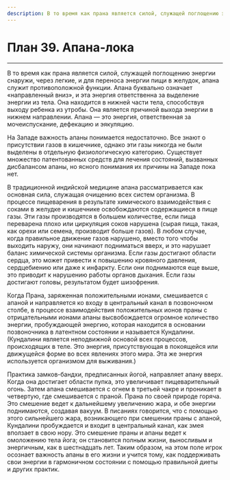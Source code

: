 ```yaml
---
description: В то время как прана является силой, служащей поглощению энергии снаружи, через легкие, и для переноса энергии пищи в желудок, апана служит противоположной функции.
---
```

# План 39. Апана-лока


---
В то время как прана является силой, служащей поглощению энергии снаружи, через легкие, и для переноса энергии пищи в желудок, апана служит противоположной функции. Апана буквально означает «направленный вниз», и эта энергия ответственна за выделение энергии из тела. Она находится в нижней части тела, способствуя выходу ребенка из утробы. Она является причиной выхода энергии в нижнем направлении. Апана — это энергия, ответственная за мочеиспускание, дефекацию и эякуляцию. 

На Западе важность апаны понимается недостаточно. Все знают о присутствии газов в кишечнике, однако эти газы никогда не были выделены в отдельную физиологическую категорию. Существует множество патентованных средств для лечения состояний, вызванных дисбалансом апаны, но ясного понимания их причины на Западе пока нет. 

В традиционной индийской медицине апана рассматривается как основная сила, служащая очищению всех систем организма. В процессе пищеварения в результате химического взаимодействия с соками в желудке и кишечнике освобождаются содержащиеся в пище газы. Эти газы производятся в большем количестве, если пища переварена плохо или циркуляция соков нарушена (сырая пища, такая, как орехи или семена, производит больше газов). В любом случае, когда правильное движение газов нарушено, вместо того чтобы выходить наружу, они начинают подниматься вверх, и это нарушает баланс химической системы организма. Если газы достигают области сердца, это может привести к повышению кровяного давления, сердцебиению или даже к инфаркту. Если они поднимаются еще выше, это приводит к нарушению работы органов дыхания. Если газы достигают головы, результатом будет шизофрения. 

Когда Прана, заряженная положительными ионами, смешивается с апаной и направляется ко входу в центральный канал в позвоночном столбе, в процессе взаимодействия положительных ионов праны с отрицательными ионами апаны высвобождается огромное количество энергии, пробуждающей энергию, которая находится в основании позвоночника в латентном состоянии и называется Кундалини. (Кундалини является неподвижной основой всех процессов, происходящих в теле. Это энергия, присутствующая в покоящейся или движущейся форме во всех явлениях этого мира. Эта же энергия используется организмом для выживания.) 

Практика замков-бандхи, предписанных йогой, направляет апану вверх. Когда она достигает области пупка, это увеличивает пищеварительный огонь. Затем апана смешивается с огнем в третьей чакре и проникает в четвертую, где смешивается с праной. Прана по своей природе горяча. Это смешение ведет к дальнейшему увеличению жара, и обе энергии поднимаются, создавая вакуум. В писаниях говорится, что с помощью этого сильнейшего жара, возникающего при смешении праны с апаной, Кундалини пробуждается и входит в центральный канал, как змея вползает в свою нору. Это смешение праны и апаны ведет к омоложению тела йога; он становится полным жизни, выносливым и энергичным, как в шестнадцать лет. Таким образом, на этом поле игрок осознает важность апаны в его жизни и учится тому, как поддерживать свои энергии в гармоничном состоянии с помощью правильной диеты и других практик.
